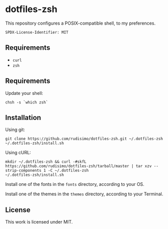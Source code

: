 # dotfiles-zsh

This repository configures a POSIX-compatible shell, to my preferences.

`SPDX-License-Identifier: MIT`

## Requirements

- `curl`
- `zsh`

## Requirements

Update your shell:

    chsh -s `which zsh`

## Installation

Using git:

    git clone https://github.com/rudisimo/dotfiles-zsh.git ~/.dotfiles-zsh
    ~/.dotfiles-zsh/install.sh

Using cURL:

    mkdir ~/.dotfiles-zsh && curl -#skfL https://github.com/rudisimo/dotfiles-zsh/tarball/master | tar xzv --strip-components 1 -C ~/.dotfiles-zsh
    ~/.dotfiles-zsh/install.sh

Install one of the fonts in the `fonts` directory, according to your OS.

Install one of the themes in the `themes` directory, according to your Terminal.

## License

This work is licensed under MIT.